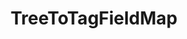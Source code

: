 ---
optionsClassName: TreeToTagFieldMapOptions
optionsClassFullName: MigrationTools.Tools.TreeToTagFieldMapOptions
configurationSamples:
- name: defaults
  description: 
  code: >-
    {
      "MigrationTools": {
        "CommonTools": {
          "FieldMappingTool": {
            "FieldMaps": [
              {
                "FieldMapType": "TreeToTagFieldMap",
                "ApplyTo": [
                  "*"
                ]
              }
            ]
          }
        }
      }
    }
  sampleFor: MigrationTools.Tools.TreeToTagFieldMapOptions
- name: sample
  description: 
  code: There is no sample, but you can check the classic below for a general feel.
  sampleFor: MigrationTools.Tools.TreeToTagFieldMapOptions
- name: classic
  description: 
  code: >-
    {
      "$type": "TreeToTagFieldMapOptions",
      "toSkip": 0,
      "timeTravel": 0,
      "ApplyTo": [
        "*"
      ]
    }
  sampleFor: MigrationTools.Tools.TreeToTagFieldMapOptions
description: missng XML code comments
className: TreeToTagFieldMap
typeName: FieldMaps
architecture: 
options:
- parameterName: ApplyTo
  type: List
  description: missng XML code comments
  defaultValue: missng XML code comments
- parameterName: timeTravel
  type: Int32
  description: missng XML code comments
  defaultValue: missng XML code comments
- parameterName: toSkip
  type: Int32
  description: missng XML code comments
  defaultValue: missng XML code comments
status: missng XML code comments
processingTarget: missng XML code comments
classFile: /src/MigrationTools.Clients.AzureDevops.ObjectModel/Tools/FieldMappingTool/FieldMaps/TreeToTagFieldMap.cs
optionsClassFile: ''

redirectFrom:
- /Reference/FieldMaps/TreeToTagFieldMapOptions/
layout: reference
toc: true
permalink: /Reference/FieldMaps/TreeToTagFieldMap/
title: TreeToTagFieldMap
categories:
- FieldMaps
- 
topics:
- topic: notes
  path: /docs/Reference/FieldMaps/TreeToTagFieldMap-notes.md
  exists: false
  markdown: ''
- topic: introduction
  path: /docs/Reference/FieldMaps/TreeToTagFieldMap-introduction.md
  exists: false
  markdown: ''

---